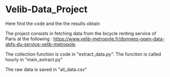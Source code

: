 # Velib-Data_Project
Here find the code and the the results obtain 

The project consists in fetching data from the bicycle renting service of Paris at the following : 
https://www.velib-metropole.fr/donnees-open-data-gbfs-du-service-velib-metropole.

The collection function is code in "extract_data.py".
The funciton is called hourly in "main_extract.py"

The raw data is saved in "all_data.csv"

